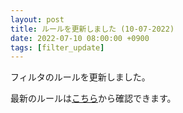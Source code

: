 ```yaml
---
layout: post
title: ルールを更新しました (10-07-2022)
date: 2022-07-10 08:00:00 +0900
tags: [filter_update]
---
```


フィルタのルールを更新しました。

最新のルールは[こちら](https://github.com/kittytail/BlockerRules)から確認できます。
